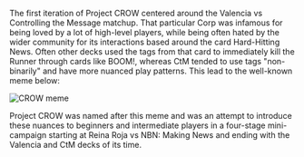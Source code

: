 The first iteration of Project CROW centered around the Valencia vs Controlling the Message matchup.
That particular Corp was infamous for being loved by a lot of high-level players, while being often hated by the wider community for its interactions based around the card Hard-Hitting News.
Often other decks used the tags from that card to immediately kill the Runner through cards like BOOM!, whereas CtM tended to use tags "non-binarily" and have more nuanced play patterns.
This lead to the well-known meme below:

![CROW meme](meme.png)

Project CROW was named after this meme and was an attempt to introduce these nuances to beginners and intermediate players in a four-stage mini-campaign starting at Reina Roja vs NBN: Making News and ending with the Valencia and CtM decks of its time.